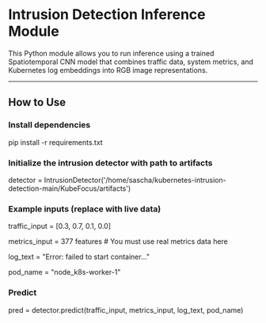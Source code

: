 # Intrusion Detection Inference Module

This Python module allows you to run inference using a trained Spatiotemporal CNN model that combines traffic data, system metrics, and Kubernetes log embeddings into RGB image representations.

---

## How to Use

### Install dependencies

pip install -r requirements.txt

### Initialize the intrusion detector with path to artifacts
detector = IntrusionDetector('/home/sascha/kubernetes-intrusion-detection-main/KubeFocus/artifacts')

### Example inputs (replace with live data)
traffic_input = [0.3, 0.7, 0.1, 0.0]

metrics_input = 377 features  # You must use real metrics data here

log_text = "Error: failed to start container..."

pod_name = "node_k8s-worker-1"

### Predict
pred = detector.predict(traffic_input, metrics_input, log_text, pod_name)








